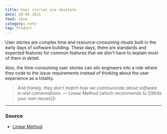 ```yaml
---
title: User stories are obsolete
date: 20-05-2021
feed: show
category: note
tag: Product
---
```


User stories are complex time and resource-consuming *rituals* built in the early days of software building. These days, there are standards and expected features for common features that we don't have to explain most of them *in detail*.

Also, the time-consuming user stories can silo engineers into a role where they code to the issue requirements instead of thinking about the user experience as a totality. 

> *And frankly, they don’t match how we communicate about software in real conversations.* — Linear Method (which recommends to [[Write your own issues]])

--- 
### Source
- [Linear Method](https://linear.app/method)